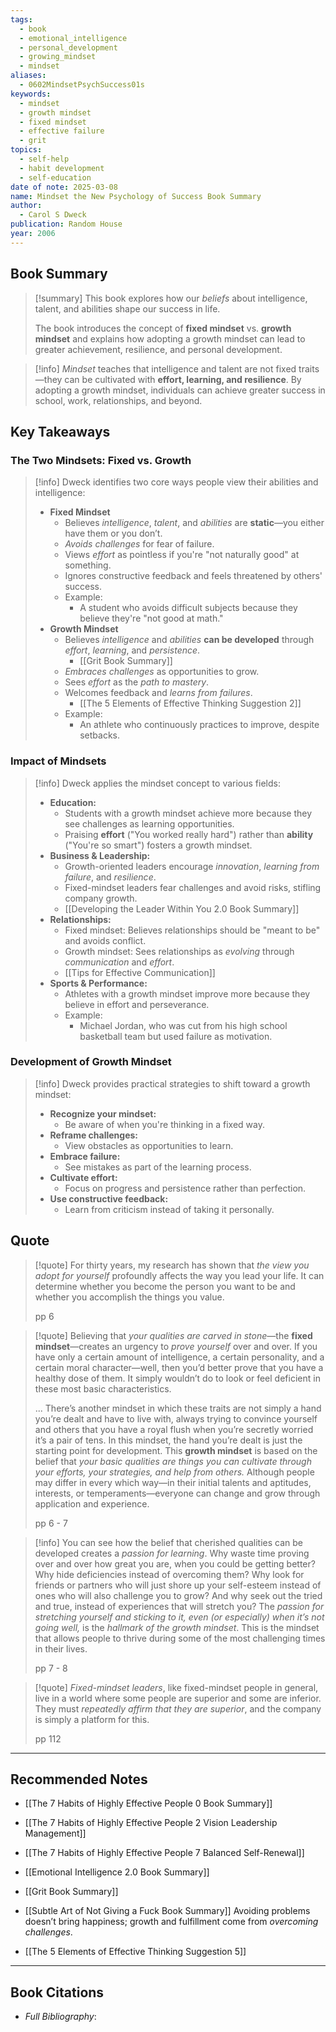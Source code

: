 ```yaml
---
tags:
  - book
  - emotional_intelligence
  - personal_development
  - growing_mindset
  - mindset
aliases:
  - 0602MindsetPsychSuccess01s
keywords:
  - mindset
  - growth mindset
  - fixed mindset
  - effective failure
  - grit
topics:
  - self-help
  - habit development
  - self-education
date of note: 2025-03-08
name: Mindset the New Psychology of Success Book Summary
author:
  - Carol S Dweck
publication: Random House
year: 2006
---
```


## Book Summary

>[!summary]
>This book explores how our *beliefs* about intelligence, talent, and abilities shape our success in life. 
>
>The book introduces the concept of **fixed mindset** vs. **growth mindset** and explains how adopting a growth mindset can lead to greater achievement, resilience, and personal development.

>[!info]
>_Mindset_ teaches that intelligence and talent are not fixed traits—they can be cultivated with **effort, learning, and resilience**. By adopting a growth mindset, individuals can achieve greater success in school, work, relationships, and beyond.


## Key Takeaways

### The Two Mindsets: **Fixed** vs. **Growth**

> [!info]
> Dweck identifies two core ways people view their abilities and intelligence:
> 
> - **Fixed Mindset**
>     - Believes *intelligence*, *talent*, and *abilities* are **static**—you either have them or you don’t.
>     - *Avoids challenges* for fear of failure.
>     - Views *effort* as pointless if you're "not naturally good" at something.
>     - Ignores constructive feedback and feels threatened by others' success.
>     - Example: 
> 	    - A student who avoids difficult subjects because they believe they're "not good at math."
> - **Growth Mindset**
>     - Believes *intelligence* and *abilities* **can be developed** through *effort*, *learning*, and *persistence*.
> 	    - [[Grit Book Summary]]
>     - *Embraces challenges* as opportunities to grow.
>     - Sees *effort* as the *path to mastery*.
>     - Welcomes feedback and *learns from failures*.
> 	    - [[The 5 Elements of Effective Thinking Suggestion 2]]
>     - Example: 
> 	    - An athlete who continuously practices to improve, despite setbacks.

### Impact of Mindsets

>[!info] 
> Dweck applies the mindset concept to various fields:
> 
> - **Education:**
>     - Students with a growth mindset achieve more because they see challenges as learning opportunities.
>     - Praising **effort** ("You worked really hard") rather than **ability** ("You're so smart") fosters a growth mindset.
> - **Business & Leadership:**
>     - Growth-oriented leaders encourage *innovation*, *learning from failure*, and *resilience*.
>     - Fixed-mindset leaders fear challenges and avoid risks, stifling company growth.
>     - [[Developing the Leader Within You 2.0 Book Summary]]
> - **Relationships:**
>     - Fixed mindset: Believes relationships should be "meant to be" and avoids conflict.
>     - Growth mindset: Sees relationships as *evolving* through *communication* and *effort*.
>     - [[Tips for Effective Communication]]
> - **Sports & Performance:**
>     - Athletes with a growth mindset improve more because they believe in effort and perseverance.
>     - Example: 
> 	    - Michael Jordan, who was cut from his high school basketball team but used failure as motivation.

### Development of Growth Mindset

>[!info]
> Dweck provides practical strategies to shift toward a growth mindset:
> 
> - **Recognize your mindset:** 
> 	- Be aware of when you're thinking in a fixed way.
> - **Reframe challenges:** 
> 	- View obstacles as opportunities to learn.
> - **Embrace failure:** 
> 	- See mistakes as part of the learning process.
> - **Cultivate effort:** 
> 	- Focus on progress and persistence rather than perfection.
> - **Use constructive feedback:** 
> 	- Learn from criticism instead of taking it personally.




## Quote

>[!quote]
>For thirty years, my research has shown that *the view you adopt for yourself* profoundly affects the way you lead your life. It can determine whether you become the person you want to be and whether you accomplish the things you value.
>
>pp 6

>[!quote]
>Believing that *your qualities are carved in stone*—the **fixed mindset**—creates an urgency to *prove yourself* over and over. If you have only a certain amount of intelligence, a certain personality, and a certain moral character—well, then you’d better prove that you have a healthy dose of them. It simply wouldn’t do to look or feel deficient in these most basic characteristics.
>
>...
>There’s another mindset in which these traits are not simply a hand you’re dealt and have to live with, always trying to convince yourself and others that you have a royal flush when you’re secretly worried it’s a pair of tens. In this mindset, the hand you’re dealt is just the starting point for development. This **growth mindset** is based on the belief that *your basic qualities are things you can cultivate through your efforts, your strategies, and help from others.* Although people may differ in every which way—in their initial talents and aptitudes, interests, or temperaments—everyone can change and grow through application and experience.
>
>
>pp 6 - 7

>[!info]
>You can see how the belief that cherished qualities can be developed creates a *passion for learning*. Why waste time proving over and over how great you are, when you could be getting better? Why hide deficiencies instead of overcoming them? Why look for friends or partners who will just shore up your self-esteem instead of ones who will also challenge you to grow? And why seek out the tried and true, instead of experiences that will stretch you? The *passion for stretching yourself and sticking to it, even (or especially) when it’s not going well,* is the *hallmark of the growth mindset*. This is the mindset that allows people to thrive during some of the most challenging times in their lives. 
>
>pp 7 - 8


>[!quote]
>*Fixed-mindset leaders*, like fixed-mindset people in general, live in a world where some people are superior and some are inferior. They must *repeatedly affirm that they are superior*, and the company is simply a platform for this.
>
>pp 112




-----------
##  Recommended Notes

- [[The 7 Habits of Highly Effective People 0 Book Summary]]
- [[The 7 Habits of Highly Effective People 2 Vision Leadership Management]]
- [[The 7 Habits of Highly Effective People 7 Balanced Self-Renewal]]

- [[Emotional Intelligence 2.0 Book Summary]]
- [[Grit Book Summary]]
- [[Subtle Art of Not Giving a Fuck Book Summary]] Avoiding problems doesn’t bring happiness; growth and fulfillment come from *overcoming challenges*. 
- [[The 5 Elements of Effective Thinking Suggestion 5]]



----------
## Book Citations

- *Full Bibliography*:



